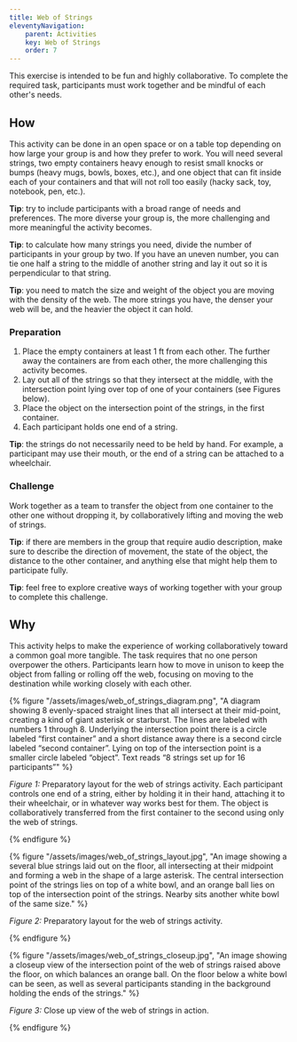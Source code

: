 ```yaml
---
title: Web of Strings
eleventyNavigation:
    parent: Activities
    key: Web of Strings
    order: 7
---
```


This exercise is intended to be fun and highly collaborative. To complete the required task, participants must work
together and be mindful of each other's needs.

## How

This activity can be done in an open space or on a table top depending on how large your group is and how they prefer to
work. You will need several strings, two empty containers heavy enough to resist small knocks or bumps (heavy mugs,
bowls, boxes, etc.), and one object that can fit inside each of your containers and that will not roll too easily (hacky
sack, toy, notebook, pen, etc.).

**Tip**: try to include participants with a broad range of needs and preferences. The more diverse your group is, the
more challenging and more meaningful the activity becomes.

**Tip**: to calculate how many strings you need, divide the number of participants in your group by two. If you have an
uneven number, you can tie one half a string to the middle of another string and lay it out so it is perpendicular to
that string.

**Tip**: you need to match the size and weight of the object you are moving with the density of the web. The more
strings you have, the denser your web will be, and the heavier the object it can hold.

### Preparation

1. Place the empty containers at least 1 ft from each other. The further away the containers are from each other, the
  more challenging this activity becomes.
2. Lay out all of the strings so that they intersect at the middle, with the intersection point lying over top of one of
  your containers (see Figures below).
3. Place the object on the intersection point of the strings, in the first container.
4. Each participant holds one end of a string.

**Tip**: the strings do not necessarily need to be held by hand. For example, a participant may use their mouth, or the
end of a string can be attached to a wheelchair.

### Challenge

Work together as a team to transfer the object from one container to the other one without dropping it, by
collaboratively lifting and moving the web of strings.

**Tip**: if there are members in the group that require audio description, make sure to describe the direction of
movement, the state of the object, the distance to the other container, and anything else that might help them to
participate fully.

**Tip**: feel free to explore creative ways of working together with your group to complete this challenge.

## Why

This activity helps to make the experience of working collaboratively toward a common goal more tangible. The task
requires that no one person overpower the others. Participants learn how to move in unison to keep the object from
falling or rolling off the web, focusing on moving to the destination while working closely with each other.

{% figure "/assets/images/web_of_strings_diagram.png", "A diagram showing 8
evenly-spaced straight lines that all intersect at their mid-point, creating a kind of giant asterisk or starburst. The
lines are labeled with numbers 1 through 8. Underlying the intersection point there is a circle labeled “first
container” and a short distance away there is a second circle labeled “second container”. Lying on top of the
intersection point is a smaller circle labeled “object”. Text reads “8 strings set up for 16 participants”" %}

*Figure 1:* Preparatory layout for the web of strings activity. Each participant controls one end of a string, either by
holding it in their hand, attaching it to their wheelchair, or in whatever way works best for them. The object is
collaboratively transferred from the first container to the second using only the web of strings.

{% endfigure %}

{% figure "/assets/images/web_of_strings_layout.jpg", "An image showing a
several blue strings laid out on the floor, all intersecting at their midpoint and forming a web in the shape of a large
asterisk. The central intersection point of the strings lies on top of a white bowl, and an orange ball lies on top of
the intersection point of the strings. Nearby sits another white bowl of the same size." %}

*Figure 2:* Preparatory layout for the web of strings activity.

{% endfigure %}

{% figure "/assets/images/web_of_strings_closeup.jpg", "An image showing a closeup view of the intersection point of the
web of strings raised above the floor, on which balances an orange ball. On the floor below a white bowl can be seen, as
well as several participants standing in the background holding the ends of the strings." %}

*Figure 3:* Close up view of the web of strings in action.

{% endfigure %}
